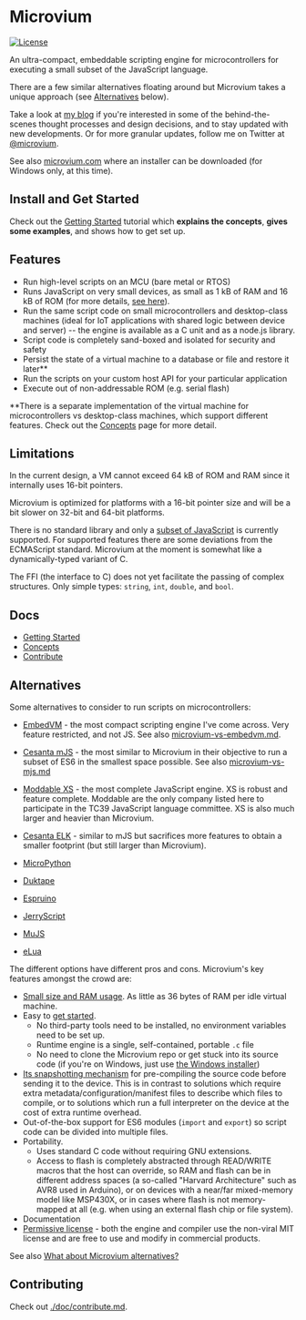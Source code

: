 # Microvium

[![License](https://img.shields.io/badge/license-MIT-green.svg)](./LICENSE)

An ultra-compact, embeddable scripting engine for microcontrollers for executing a small subset of the JavaScript language.

There are a few similar alternatives floating around but Microvium takes a unique approach (see [Alternatives](#alternatives) below).

Take a look at [my blog](https://coder-mike.com/behind-microvium/) if you're interested in some of the behind-the-scenes thought processes and design decisions, and to stay updated with new developments. Or for more granular updates, follow me on Twitter at [@microvium](https://twitter.com/microvium).

See also [microvium.com](https://microvium.com/) where an installer can be downloaded (for Windows only, at this time).

## Install and Get Started

Check out the [Getting Started](./doc/getting-started.md) tutorial which **explains the concepts**, **gives some examples**, and shows how to get set up.

## Features

  - Run high-level scripts on an MCU (bare metal or RTOS)
  - Runs JavaScript on very small devices, as small as 1 kB of RAM and 16 kB of ROM (for more details, [see here](./doc/native-host/memory-usage.md)).
  - Run the same script code on small microcontrollers and desktop-class machines (ideal for IoT applications with shared logic between device and server) -- the engine is available as a C unit and as a node.js library.
  - Script code is completely sand-boxed and isolated for security and safety
  - Persist the state of a virtual machine to a database or file and restore it later**
  - Run the scripts on your custom host API for your particular application
  - Execute out of non-addressable ROM (e.g. serial flash)

**There is a separate implementation of the virtual machine for microcontrollers vs desktop-class machines, which support different features. Check out the [Concepts](./doc/concepts.md) page for more detail.

## Limitations

In the current design, a VM cannot exceed 64 kB of ROM and RAM since it internally uses 16-bit pointers.

Microvium is optimized for platforms with a 16-bit pointer size and will be a bit slower on 32-bit and 64-bit platforms.

There is no standard library and only a [subset of JavaScript](./doc/supported-language.md) is currently supported. For supported features there are some deviations from the ECMAScript standard. Microvium at the moment is somewhat like a dynamically-typed variant of C.

The FFI (the interface to C) does not yet facilitate the passing of complex structures. Only simple types: `string`, `int`, `double`, and `bool`.

## Docs

  - [Getting Started](./doc/getting-started.md)
  - [Concepts](./doc/concepts.md)
  - [Contribute](./doc/contribute.md)

## Alternatives

Some alternatives to consider to run scripts on microcontrollers:

  - [EmbedVM](https://embedvm.com) - the most compact scripting engine I've come across. Very feature restricted, and not JS. See also [microvium-vs-embedvm.md](doc/microvium-vs-embedvm.md).

  - [Cesanta mJS](https://github.com/cesanta/mjs) - the most similar to Microvium in their objective to run a subset of ES6 in the smallest space possible. See also [microvium-vs-mjs.md](doc/microvium-vs-mjs.md)

  - [Moddable XS](https://github.com/Moddable-OpenSource/moddable) - the most complete JavaScript engine. XS is robust and feature complete. Moddable are the only company listed here to participate in the TC39 JavaScript language committee. XS is also much larger and heavier than Microvium.

  - [Cesanta ELK](https://github.com/cesanta/elk) - similar to mJS but sacrifices more features to obtain a smaller footprint (but still larger than Microvium).

  - [MicroPython](https://micropython.org/)

  - [Duktape](https://duktape.org/)

  - [Espruino](https://www.espruino.com/)

  - [JerryScript](https://jerryscript.net/)

  - [MuJS](https://mujs.com/)

  - [eLua](http://www.eluaproject.net/)

The different options have different pros and cons. Microvium's key features amongst the crowd are:

  - [Small size and RAM usage](./doc/native-host/memory-usage.md). As little as 36 bytes of RAM per idle virtual machine.
  - Easy to [get started](https://microvium.com/getting-started/).
    - No third-party tools need to be installed, no environment variables need to be set up.
    - Runtime engine is a single, self-contained, portable `.c` file
    - No need to clone the Microvium repo or get stuck into its source code (if you're on Windows, just use [the Windows installer](https://microvium.com/download/))
  - [Its snapshotting mechanism](./doc/concepts.md) for pre-compiling the source code before sending it to the device. This is in contrast to solutions which require extra metadata/configuration/manifest files to describe which files to compile, or to solutions which run a full interpreter on the device at the cost of extra runtime overhead.
  - Out-of-the-box support for ES6 modules (`import` and `export`) so script code can be divided into multiple files.
  - Portability.
    - Uses standard C code without requiring GNU extensions.
    - Access to flash is completely abstracted through READ/WRITE macros that the host can override, so RAM and flash can be in different address spaces (a so-called "Harvard Architecture" such as AVR8 used in Arduino), or on devices with a near/far mixed-memory model like MSP430X, or in cases where flash is not memory-mapped at all (e.g. when using an external flash chip or file system).
  - Documentation
  - [Permissive license](https://tldrlegal.com/license/mit-license) - both the engine and compiler use the non-viral MIT license and are free to use and modify in commercial products.

See also [What about Microvium alternatives?](https://coder-mike.com/behind-microvium/#what-about-microvium-alternatives)


## Contributing

Check out [./doc/contribute.md](./doc/contribute.md).
